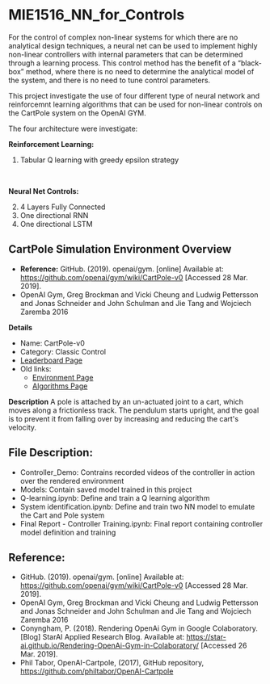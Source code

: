 # MIE1516_NN_for_Controls

For the control of complex non-linear systems for which there are no analytical design techniques, a neural net can be used to implement highly non-linear controllers with internal parameters that can be determined through a learning process. This control method has the benefit of a “black-box” method, where there is no need to determine the analytical model of the system, and there is no need to tune control parameters.

This project investigate the use of four different type of neural network and reinforcemnt learning algorithms that can be used for non-linear controls on the CartPole system on the OpenAI GYM.

The four architecture were investigate:

**Reinforcement Learning:**
1. Tabular Q learning with greedy epsilon strategy 

<br>

**Neural Net Controls:**

2. 4 Layers Fully Connected 
3. One directional RNN
4. One directional LSTM 

## CartPole Simulation Environment Overview 
- **Reference:** GitHub. (2019). openai/gym. [online] Available at: https://github.com/openai/gym/wiki/CartPole-v0 [Accessed 28 Mar. 2019].
- OpenAI Gym, Greg Brockman and Vicki Cheung and Ludwig Pettersson and Jonas Schneider and John Schulman and Jie Tang and Wojciech Zaremba 2016 

**Details**
* Name: CartPole-v0  
* Category: Classic Control
* [Leaderboard Page](https://github.com/openai/gym/wiki/Leaderboard#cartpole-v0)
* Old links:
  * [Environment Page](https://gym.openai.com/envs/CartPole-v0)  
  * [Algorithms Page](https://gym.openai.com/algorithms?groups=classic_control)

**Description**
A pole is attached by an un-actuated joint to a cart, which moves along a frictionless track. The pendulum starts upright, and the goal is to prevent it from falling over by increasing and reducing the cart's velocity.

## File Description:

- Controller_Demo: Contrains recorded videos of the controller in action over the rendered environment
- Models: Contain saved model trained in this project
- Q-learning.ipynb: Define and train a Q learning algorithm
- System identification.ipynb: Define and train two NN model to emulate the Cart and Pole system
- Final Report - Controller Training.ipynb: Final report containing controller model definition and training

## Reference:
- GitHub. (2019). openai/gym. [online] Available at: https://github.com/openai/gym/wiki/CartPole-v0 [Accessed 28 Mar. 2019].
- OpenAI Gym, Greg Brockman and Vicki Cheung and Ludwig Pettersson and Jonas Schneider and John Schulman and Jie Tang and Wojciech Zaremba 2016 
- Conyngham, P. (2018). Rendering OpenAi Gym in Google Colaboratory. [Blog] StarAI Applied Research Blog. Available at: https://star-ai.github.io/Rendering-OpenAi-Gym-in-Colaboratory/ [Accessed 26 Mar. 2019].
-   Phil Tabor, OpenAI-Cartpole, (2017), GitHub repository, https://github.com/philtabor/OpenAI-Cartpole
